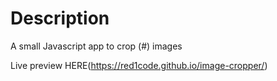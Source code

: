 # Description

A small Javascript app to crop (#) images

Live preview HERE(https://red1code.github.io/image-cropper/)
